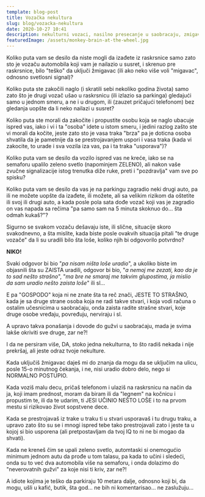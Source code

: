 ```yaml
---
template: blog-post
title: Vozačka nekultura
slug: blog/vozacka-nekultura
date: 2020-10-27 10:41
description: nekulturni vozaci, nasilno presecanje u saobracaju, zmigavac pri skretanju
featuredImage: /assets/monkey-brain-at-the-wheel.jpg
---
```

<!--StartFragment-->

Koliko puta vam se desilo da niste mogli da izađete iz raskrsnice samo zato sto je vozaču automobila koji vam je nailazio u susret, i skrenuo pre raskrsnice, bilo "teško" da uključi žmigavac (ili ako neko više voli "migavac", odnosno svetlosni signal)? 

Koliko puta ste zakočili naglo (i skratili sebi nekoliko godina života) samo zato što je drugi vozač ušao u raskrsnicu (ili izlazio sa parkinga) gledajući samo u jednom smeru, a ne i u drugom, ili (zauzet pričajući telefonom) bez gledanja uopšte da li neko nailazi u susret? 

Koliko puta ste morali da zakočite i propustite osobu koja se naglo ubacuje ispred vas, iako i vi i ta "osoba" idete u istom smeru, i jedini razlog zašto ste vi morali da kočite, jeste zato sto je vasa traka "brza" pa je doticna osoba shvatila da je pametnije da se prestrojavanjem uspori i vasa traka (kada vi zakocite, to urade i sva vozila iza vas, pa i ta traka "usporava")? 

Koliko puta vam se desilo da vozilo ispred vas ne kreće, iako se na semaforu upalilo zeleno svetlo (napominjem ZELENO), ali nakon vaše zvučne signalizacije istog trenutka diže ruke, preti i "pozdravlja" vam sve po spisku? 

Koliko puta vam se desilo da vas je na parkingu zagradio neki drugi auto, pa ili ne možete uopšte da izađete, ili možete, ali sa velikim rizikom da oštetite ili svoj ili drugi auto, a kada posle pola sata dođe vozač koji vas je zagradio on vas napada sa rečima "pa samo sam na 5 minuta skoknuo do... šta odmah kukaš?"? 

Sigurno se svakom vozaču dešavaju iste, ili slične, situacije skoro svakodnevno, a šta mislite, kada biste posle ovakvih situacija pitali "te druge vozače" da li su uradili bilo šta loše, koliko njih bi odgovorilo potvrdno? 

**NIKO!** 

Svaki odgovor bi bio "*pa nisam ništa loše uradio*", a ukoliko biste im objasnili šta su ZAISTA uradili, odgovor bi bio, "*a nemoj me zezati, kao da je to sad nešto strašno*", "*ma bre ne smaraj me takvim glupostima, ja mislio da sam uradio nešto zaista loše*" ili sl... 

E pa "GOSPODO" koja ni ne znate šta ta reč znači, JESTE TO STRAŠNO, kada je sa druge strane osoba koja ne radi takve stvari, i koja vodi računa o ostalim učesnicima u saobraćaju, onda zaista radite strašne stvari, koje druge osobe vređaju, povređuju, nerviraju i sl. 

A upravo takva ponašanja i dovode do gužvi u saobraćaju, mada je svima lakše okriviti sve druge, zar ne?! 

I da ne persiram više, DA, stoko jedna nekulturna, to što radiš nekada i nije prekršaj, ali jeste odraz tvoje nekulture. 

Kada uključiš žmigavac daješ mi do znanja da mogu da se uključim na ulicu, posle 15-o minutnog čekanja, i ne, nisi uradio dobro delo, nego si NORMALNO POSTUPIO. 

Kada voziš malu decu, pričaš telefonom i ulaziš na raskrsnicu na način da ja, koji imam prednost, moram da biram ili da "legnem" na kočnicu i propustim te, ili da te udarim, ti JESI UČINIO NEŠTO LOŠE i to na prvom mestu si rizikovao život sopstvene dece. 

Kada se prestrojavaš iz trake u traku ti u stvari usporavaš i tu drugu traku, a upravo zato što su se i mnogi ispred tebe tako prestrojavali zato i jeste ta u kojoj si bio usporena (ali pretpostavljam da tvoj IQ to ni ne bi mogao da shvati). 

Kada ne kreneš čim se upali zeleno svetlo, automtaski si onemogućio minimum jednom autu da prođe u tom talasu, pa kada to učini i sledeći, onda su to već dva automobila više na semaforu, i onda dolazimo do "neverovatnih gužvi" za koje nisi ti kriv, zar ne?! 

A idiote kojima je teško da parkiraju 10 metara dalje, odnosno koji bi, da mogu, ušli u kafić, butik, šta god... ne bih ni komentarisao... ne zaslužuju...

<!--EndFragment-->